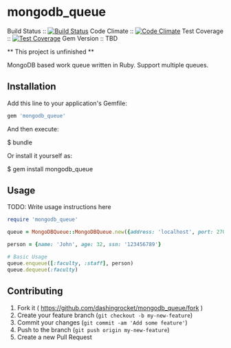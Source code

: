 mongodb_queue
=============

Build Status  :: [![Build Status](https://travis-ci.org/dashingrocket/mongodb_queue.svg?branch=master)](https://travis-ci.org/dashingrocket/mongodb_queue)
Code Climate  :: [![Code Climate](https://codeclimate.com/github/dashingrocket/mongodb_queue/badges/gpa.svg)](https://codeclimate.com/github/dashingrocket/mongodb_queue)
Test Coverage :: [![Test Coverage](https://codeclimate.com/github/dashingrocket/mongodb_queue/badges/coverage.svg)](https://codeclimate.com/github/dashingrocket/mongodb_queue)
Gem Version   :: TBD

** This project is unfinished **

MongoDB based work queue written in Ruby.  Support multiple queues.

## Installation

Add this line to your application's Gemfile:

```ruby
gem 'mongodb_queue'
```

And then execute:

$ bundle

Or install it yourself as:

$ gem install mongodb_queue

## Usage

TODO: Write usage instructions here

```ruby
require 'mongodb_queue'

queue = MongoDBQueue::MongoDBQueue.new({address: 'localhost', port: 27017, database: 'test-db', collection: 'test-queue'})

person = {name: 'John', age: 32, ssn: '123456789'}

# Basic Usage
queue.enqueue([:faculty, :staff], person)
queue.dequeue(:faculty)
```

## Contributing

1. Fork it ( https://github.com/dashingrocket/mongodb_queue/fork )
2. Create your feature branch (`git checkout -b my-new-feature`)
3. Commit your changes (`git commit -am 'Add some feature'`)
4. Push to the branch (`git push origin my-new-feature`)
5. Create a new Pull Request
